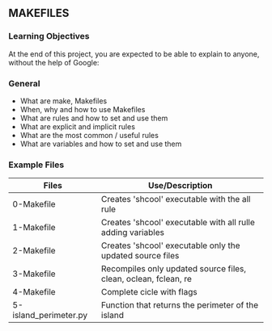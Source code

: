 ## MAKEFILES

### Learning Objectives
At the end of this project, you are expected to be able to explain to anyone, without the help of Google:

### General
- What are make, Makefiles
- When, why and how to use Makefiles
- What are rules and how to set and use them
- What are explicit and implicit rules
- What are the most common / useful rules
- What are variables and how to set and use them

### Example Files

| Files                     | Use/Description                                                   |
| ------------------------- | ----------------------------------------------------------------- |
| 0-Makefile                | Creates 'shcool' executable with the all rule                     |
| 1-Makefile                | Creates 'shcool' executable with all rulle adding variables       |
| 2-Makefile                | Creates 'shcool' executable only the updated source files         |
| 3-Makefile                | Recompiles only updated source files, clean, oclean, fclean, re   |
| 4-Makefile                | Complete cicle with flags                                         |
| 5-island_perimeter.py     | Function that returns the perimeter of the island                 |